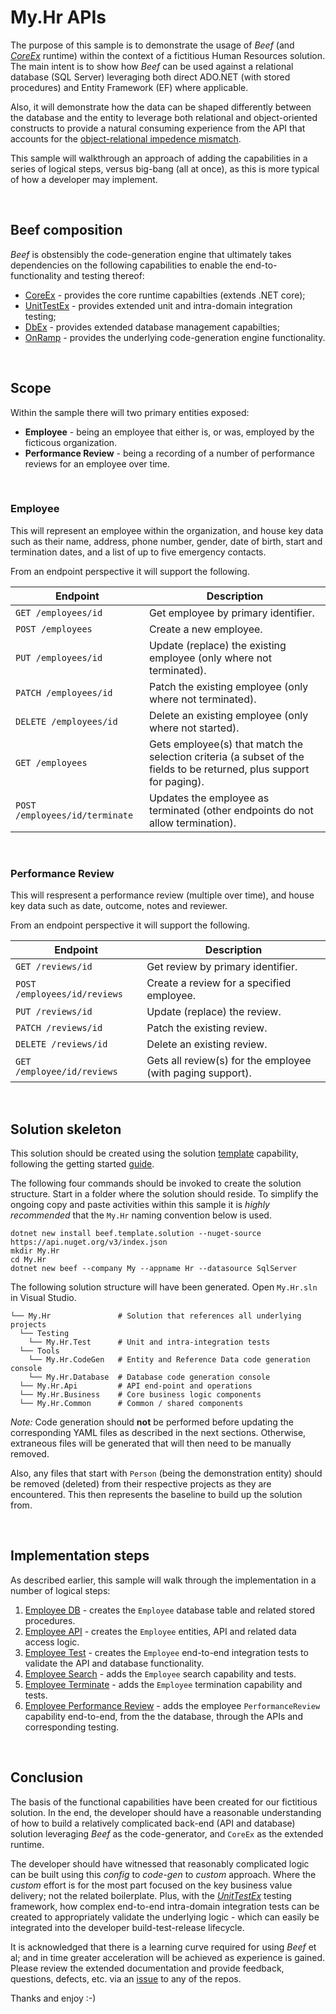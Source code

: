 ﻿# My.Hr APIs

The purpose of this sample is to demonstrate the usage of _Beef_ (and [_CoreEx_](https://github.com/Avanade/CoreEx) runtime) within the context of a fictitious Human Resources solution. The main intent is to show how _Beef_ can be used against a relational database (SQL Server) leveraging both direct ADO.NET (with stored procedures) and Entity Framework (EF) where applicable.

Also, it will demonstrate how the data can be shaped differently between the database and the entity to leverage both relational and object-oriented constructs to provide a natural consuming experience from the API that accounts for the [object-relational impedence mismatch](https://en.wikipedia.org/wiki/Object-relational_impedance_mismatch#:~:text=The%20object-relational%20impedance%20mismatch%20is%20a%20set%20of,to%20database%20tables%20defined%20by%20a%20relational%20schema.).

This sample will walkthrough an approach of adding the capabilities in a series of logical steps, versus big-bang (all at once), as this is more typical of how a developer may implement.

</br>

## Beef composition

_Beef_ is obstensibly the code-generation engine that ultimately takes dependencies on the following capabilities to enable the end-to-functionality and testing thereof:
- [CoreEx](https://github.com/Avanade/CoreEx) - provides the core runtime capabilties (extends .NET core);
- [UnitTestEx](https://github.com/Avanade/UnitTestEx) - provides extended unit and intra-domain integration testing;
- [DbEx](https://github.com/Avanade/DbEx) - provides extended database management capabilties;
- [OnRamp](https://github.com/Avanade/OnRamp) - provides the underlying code-generation engine functionality.

</br>

## Scope

Within the sample there will two primary entities exposed:
- **Employee** - being an employee that either is, or was, employed by the ficticous organization.
- **Performance Review** - being a recording of a number of performance reviews for an employee over time.

</br>

### Employee

This will represent an employee within the organization, and house key data such as their name, address, phone number, gender, date of birth, start and termination dates, and a list of up to five emergency contacts.

From an endpoint perspective it will support the following.

Endpoint | Description
-|-
`GET /employees/id` | Get employee by primary identifier.
`POST /employees` | Create a new employee.
`PUT /employees/id` | Update (replace) the existing employee (only where not terminated).
`PATCH /employees/id` | Patch the existing employee (only where not terminated).
`DELETE /employees/id` | Delete an existing employee (only where not started).
`GET /employees` | Gets employee(s) that match the selection criteria (a subset of the fields to be returned, plus support for paging).
`POST /employees/id/terminate` | Updates the employee as terminated (other endpoints do not allow termination).

</br>

### Performance Review

This will respresent a performance review (multiple over time), and house key data such as date, outcome, notes and reviewer.

From an endpoint perspective it will support the following.

Endpoint | Description
-|-
`GET /reviews/id` | Get review by primary identifier.
`POST /employees/id/reviews` | Create a review for a specified employee.
`PUT /reviews/id` | Update (replace) the review.
`PATCH /reviews/id` | Patch the existing review.
`DELETE /reviews/id` | Delete an existing review.
`GET /employee/id/reviews` | Gets all review(s) for the employee (with paging support).

</br>

## Solution skeleton

This solution should be created using the solution [template](../../templates/Beef.Template.Solution/README.md) capability, following the getting started [guide](../../docs/Sample-SqlServer-EF-GettingStarted.md).

The following four commands should be invoked to create the solution structure. Start in a folder where the solution should reside. To simplify the ongoing copy and paste activities within this sample it is _highly recommended_ that the `My.Hr` naming convention below is used.

```
dotnet new install beef.template.solution --nuget-source https://api.nuget.org/v3/index.json
mkdir My.Hr
cd My.Hr
dotnet new beef --company My --appname Hr --datasource SqlServer
```

The following solution structure will have been generated. Open `My.Hr.sln` in Visual Studio.

```
└── My.Hr               # Solution that references all underlying projects
  └── Testing
    └── My.Hr.Test      # Unit and intra-integration tests
  └── Tools
    └── My.Hr.CodeGen   # Entity and Reference Data code generation console
    └── My.Hr.Database  # Database code generation console
  └── My.Hr.Api         # API end-point and operations
  └── My.Hr.Business    # Core business logic components
  └── My.Hr.Common      # Common / shared components
```

_Note:_ Code generation should **not** be performed before updating the corresponding YAML files as described in the next sections. Otherwise, extraneous files will be generated that will then need to be manually removed.

Also, any files that start with `Person` (being the demonstration entity) should be removed (deleted) from their respective projects as they are encountered. This then represents the baseline to build up the solution from.

</br>

## Implementation steps

As described earlier, this sample will walk through the implementation in a number of logical steps:
1. [Employee DB](./docs/Employee-DB.md) - creates the `Employee` database table and related stored procedures.
2. [Employee API](./docs/Employee-Api.md) - creates the `Employee` entities, API and related data access logic.
3. [Employee Test](./docs/Employee-Test.md) - creates the `Employee` end-to-end integration tests to validate the API and database functionality.
4. [Employee Search](./docs/Employee-Search.md) - adds the `Employee` search capability and tests.
5. [Employee Terminate](./docs/Employee-Terminate.md) - adds the `Employee` termination capability and tests.
6. [Employee Performance Review](./docs/Performance-Review.md) - adds the employee `PerformanceReview` capability end-to-end, from the the database, through the APIs and corresponding testing.

<br/>

## Conclusion

The basis of the functional capabilities have been created for our fictitious solution. In the end, the developer should have a reasonable understanding of how to build a relatively complicated back-end (API and database) solution leveraging _Beef_ as the code-generator, and `CoreEx` as the extended runtime.

The developer should have witnessed that reasonably complicated logic can be built using this _config_ to _code-gen_ to _custom_ approach. Where the _custom_ effort is for the most part focused on the key business value delivery; not the related boilerplate. Plus, with the [_UnitTestEx_](https://github.com/Avanade/UnitTestEx) testing framework, how complex end-to-end intra-domain integration tests can be created to appropriately validate the underlying logic - which can easily be integrated into the developer build-test-release lifecycle.

It is acknowledged that there is a learning curve required for using _Beef_ et al; and in time greater acceleration will be achieved as experience is gained. Please review the extended documentation and provide feedback, questions, defects, etc. via an [issue](https://github.com/Avanade/Beef/issues) to any of the repos.

Thanks and enjoy :-)